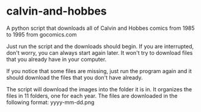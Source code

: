 # calvin-and-hobbes
A python script that downloads all of Calvin and Hobbes comics from 1985 to 1995 from gocomics.com

Just run the script and the downloads should begin. If you are interrupted, don't worry, you can always start again later. It won't try to download files that you already have in your computer. 

If you notice that some files are missing, just run the program again and it should download the files that you don't have already.

The script will download the images into the folder it is in. It organizes the files in 11 folders, one for each year. The files are downloaded in the following format: yyyy-mm-dd.png
